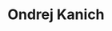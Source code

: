 ---
title: "Ondrej Kanich"
url: "/team_member_Ondrej Kanich/"
languageCode: "en"
weight: 3
image: "/images/team/Kanich.png"
text_title: "Ing. Ondrej Kanich, Ph.D."
text_content: "Ondrej se přidal do skupiny v roce 2014. V průběhu řešení diplomové a disertační práce se věnoval zejména poškozování syntetických otisků prstů a v dalších teoretických i ryze praktických oblastech týkajících se otisků prstů. V roce 2019 obhájil disertační práci, a v následujícím roce získal místo odborného asistenta. Své výzkumné aktivity zaměřuje hlavně na oblast otisků prstů. Kromě biometrie se zajímá o simulace a umělou inteligenci."
text_phone_number: "+420 541 141 195"
text_email: "kanich@fit.vut.cz"
---